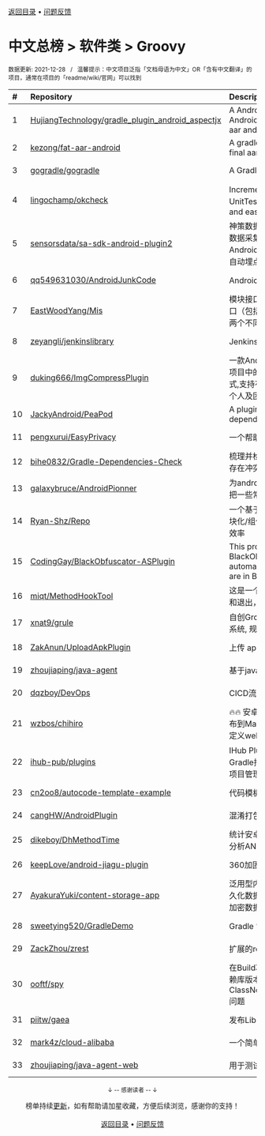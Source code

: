 <a href="https://github.com/kon9chunkit/GitHub-Chinese-Top-Charts#github中文排行榜">返回目录</a> • <a href="/content/docs/feedback.md">问题反馈</a>

# 中文总榜 > 软件类 > Groovy
<sub>数据更新: 2021-12-28&nbsp;&nbsp;&nbsp;/&nbsp;&nbsp;&nbsp;温馨提示：中文项目泛指「文档母语为中文」OR「含有中文翻译」的项目，通常在项目的「readme/wiki/官网」可以找到</sub>

|#|Repository|Description|Stars|Updated|
|:-|:-|:-|:-|:-|
|1|[HujiangTechnology/gradle_plugin_android_aspectjx](https://github.com/HujiangTechnology/gradle_plugin_android_aspectjx)|A Android gradle plugin that effects AspectJ on Android project and can hook methods in Kotlin, aar and jar file.|3585|2021-09-15|
|2|[kezong/fat-aar-android](https://github.com/kezong/fat-aar-android)|A gradle plugin that merge dependencies into the final aar file works with AGP 3.+|2093|2021-11-16|
|3|[gogradle/gogradle](https://github.com/gogradle/gogradle)|A Gradle Plugin Providing Full Support for Go|739|2021-10-11|
|4|[lingochamp/okcheck](https://github.com/lingochamp/okcheck)|Incremental scan，integrate Lint、KtLint、UnitTest、Checkstyle、Findbugs、Pmd, powerful and easy to use|294|2021-09-27|
|5|[sensorsdata/sa-sdk-android-plugin2](https://github.com/sensorsdata/sa-sdk-android-plugin2)|神策数据官方 Android 埋点插件，用于 Android 端的数据采集。通过使用字节码插桩（ASM）的技术实现 Android 端的全埋点（无埋点、无码埋点、无痕埋点、自动埋点）。|291|2021-12-15|
|6|[qq549631030/AndroidJunkCode](https://github.com/qq549631030/AndroidJunkCode)|Android马甲包生成垃圾代码插件|247|2021-11-08|
|7|[EastWoodYang/Mis](https://github.com/EastWoodYang/Mis)|模块接口服务，如何在一个模块内维护其对外暴露的接口（包括打包发布），而不是把接口和接口实现分离到两个不同的模块？|135|2021-07-15|
|8|[zeyangli/jenkinslibrary](https://github.com/zeyangli/jenkinslibrary)|Jenkins共享库|99|2021-10-17|
|9|[duking666/ImgCompressPlugin](https://github.com/duking666/ImgCompressPlugin)|一款Android端自动化图片压缩的gradle插件,一键扫描项目中的资源目录并进行批量图片压缩,提供3种压缩方式,支持有损及无损压缩.同时会记录已压缩的文件,适合个人及团队协同使用.|90|2021-11-03|
|10|[JackyAndroid/PeaPod](https://github.com/JackyAndroid/PeaPod)|A plugin that replaces external module dependencies with project dependencies.|80|2021-07-05|
|11|[pengxurui/EasyPrivacy](https://github.com/pengxurui/EasyPrivacy)|一个帮助开发者快速找到国内隐私整改问题的工具|62|2021-12-27|
|12|[bihe0832/Gradle-Dependencies-Check](https://github.com/bihe0832/Gradle-Dependencies-Check)|梳理并检查项目中多个module的gradle依赖配置是否存在冲突|35|2021-10-12|
|13|[galaxybruce/AndroidPionner](https://github.com/galaxybruce/AndroidPionner)|为android工程编译提供常用功能的gradle插件，旨在把一些常用自动化的脚本收集在一起。|34|2021-12-07|
|14|[Ryan-Shz/Repo](https://github.com/Ryan-Shz/Repo)|一个基于shell + gradle开发的效率工具，用来优化模块化/组件化分仓后带来的编译和调试痛点，提升开发效率|27|2021-07-27|
|15|[CodingGay/BlackObfuscator-ASPlugin](https://github.com/CodingGay/BlackObfuscator-ASPlugin)|This project is an Android Studio plugin version of BlackObfuscator, it supports obfuscating code automatically. More information about this project are in BlackObfuscator.|21|2021-12-18|
|16|[miqt/MethodHookTool](https://github.com/miqt/MethodHookTool)|这是一个android 方法 hook 插件，通过hook方法进入和退出，能进行很多自定义的事情|18|2021-07-29|
|17|[xnat9/grule](https://github.com/xnat9/grule)|自创Groovy DSL 动态规则(rule)执行引擎. 特色 风控系统, 规则引擎, 动态接口配置(低代码)|14|2021-12-18|
|18|[ZakAnun/UploadApkPlugin](https://github.com/ZakAnun/UploadApkPlugin)|上传 apk 文件到指定测试平台的插件|13|2021-10-18|
|19|[zhoujiaping/java-agent](https://github.com/zhoujiaping/java-agent)|基于java5 Instrument api实现的mock框架|10|2021-07-01|
|20|[dqzboy/DevOps](https://github.com/dqzboy/DevOps)|CICD流水线|9|2021-12-24|
|21|[wzbos/chihiro](https://github.com/wzbos/chihiro)|🔥🔥 安卓组件化插件 🔥🔥 支持多工程联调、组件快速发布到Maven私服、企业微信机器人、钉钉机器人、自定义webhook|9|2021-12-07|
|22|[ihub-pub/plugins](https://github.com/ihub-pub/plugins)|IHub Plugins：一套Gradle插件集，封装了常用Gradle插件，并做了一些个性化缺省配置，极大的简化项目管理配置。|7|2021-12-26|
|23|[cn2oo8/autocode-template-example](https://github.com/cn2oo8/autocode-template-example)|代码模板示例|6|2021-09-06|
|24|[cangHW/AndroidPlugin](https://github.com/cangHW/AndroidPlugin)|混淆打包插件|5|2021-06-26|
|25|[dikeboy/DhMethodTime](https://github.com/dikeboy/DhMethodTime)|统计安卓所有方法执行耗时   ,用于开发 测试时分析性能,分析ANR,Calculate android method time,|5|2021-08-17|
|26|[keepLove/android-jiagu-plugin](https://github.com/keepLove/android-jiagu-plugin)|360加固Gradle插件|5|2021-10-12|
|27|[AyakuraYuki/content-storage-app](https://github.com/AyakuraYuki/content-storage-app)|泛用型内容管理工具，采用JSON存储内容，SQLite持久化数据，TOTP时间动态码校验用户，Base64/DES加密数据|4|2021-09-13|
|28|[sweetying520/GradleDemo](https://github.com/sweetying520/GradleDemo)|Gradle 常用 API 介绍|2|2021-07-28|
|29|[ZackZhou/zrest](https://github.com/ZackZhou/zrest)|扩展的restassured接口自动化|2|2021-06-30|
|30|[ooftf/spy](https://github.com/ooftf/spy)|在Build项目时检查Class之间的引用关系，避免因为依赖库版本问题而产生的ClassNotFoundException,NoSuchMethodException问题|2|2021-07-19|
|31|[piitw/gaea](https://github.com/piitw/gaea)|发布Library的轻量级插件|2|2021-09-02|
|32|[mark4z/cloud-alibaba](https://github.com/mark4z/cloud-alibaba)|一个简单的Spring cloud alibaba demo|2|2021-10-06|
|33|[zhoujiaping/java-agent-web](https://github.com/zhoujiaping/java-agent-web)|用于测试java-agent项目|2|2021-06-07|

<div align="center">
    <p><sub>↓ -- 感谢读者 -- ↓</sub></p>
    榜单持续<a href="/content/docs/milestone.md">更新</a>，如有帮助请加星收藏，方便后续浏览，感谢你的支持！
</div>

<br/>

<div align="center"><a href="https://github.com/kon9chunkit/GitHub-Chinese-Top-Charts#github中文排行榜">返回目录</a> • <a href="/content/docs/feedback.md">问题反馈</a></div>
